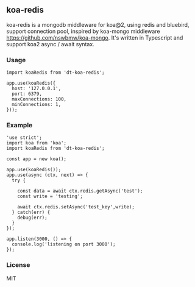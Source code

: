 ## koa-redis

koa-redis is a mongodb middleware for koa@2, using redis and bluebird, support connection pool, inspired by koa-mongo middleware https://github.com/nswbmw/koa-mongo. It's written in Typescript and support koa2 async / await syntax.

### Usage

```
import koaRedis from 'dt-koa-redis';

app.use(koaRedis({
  host: '127.0.0.1',
  port: 6379,
  maxConnections: 100,
  minConnections: 1,
}));
```

### Example

```
'use strict';
import koa from 'koa';
import koaRedis from 'dt-koa-redis';

const app = new koa();

app.use(koaRedis());
app.use(async (ctx, next) => {
  try {

    const data = await ctx.redis.getAsync('test');
    const write = 'testing';

    await ctx.redis.setAsync('test_key',write);
  } catch(err) {
    debug(err);
  }
});

app.listen(3000, () => {
  console.log('listening on port 3000');
});
```

### License

MIT
